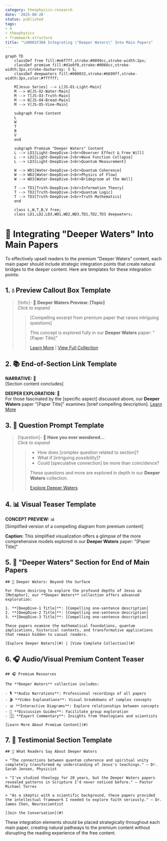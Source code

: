 ```yaml
---
category: theophysics-research
date: '2025-08-26'
status: published
tags:
- o
- theophysics
- framework-structure
title: "\U0001F30A Integrating \"Deeper Waters\" Into Main Papers"
---
```

   
```mermaid
graph TD
    classDef free fill:#e6f7ff,stroke:#0099cc,stroke-width:2px;
    classDef premium fill:#d1e0f0,stroke:#0066cc,stroke-width:3px,stroke-dasharray: 5 5;
    classDef deepwaters fill:#000033,stroke:#6699ff,stroke-width:3px,color:#ffffff;
    
    M[Jesus Series] --> L[JS-O1-Light-Main]
    M --> W[JS-O2-Water-Main]
    M --> T[JS-O3-Truth-Main]
    M --> B[JS-O4-Bread-Main]
    M --> V[JS-O5-Vine-Main]
    
    subgraph Free Content
    L
    W
    T
    B
    V
    end
    
    subgraph Premium "Deeper Waters" Content
    L --> LD1[Light-DeepDive-1<br>Observer Effect & Free Will]
    L --> LD2[Light-DeepDive-2<br>Wave Function Collapse]
    L --> LD3[Light-DeepDive-3<br>Quantum Measurement]
    
    W --> WD1[Water-DeepDive-1<br>Quantum Coherence]
    W --> WD2[Water-DeepDive-2<br>Physics of Flow]
    W --> WD3[Water-DeepDive-3<br>Bridegroom at the Well]
    
    T --> TD1[Truth-DeepDive-1<br>Information Theory]
    T --> TD2[Truth-DeepDive-2<br>Quantum Logic]
    T --> TD3[Truth-DeepDive-3<br>Truth Mathematics]
    end
    
    class L,W,T,B,V free;
    class LD1,LD2,LD3,WD1,WD2,WD3,TD1,TD2,TD3 deepwaters;
```
   
   
# 🌊 Integrating "Deeper Waters" Into Main Papers   
   
To effectively upsell readers to the premium "Deeper Waters" content, each main paper should include strategic integration points that create natural bridges to the deeper content. Here are templates for these integration points:   
   
## 1. 💧 Preview Callout Box Template   
   
> [!info]- 🌊 **Deeper Waters Preview: [Topic]**     
> _Click to expand_   
>    
> > [Compelling excerpt from premium paper that raises intriguing questions]   
> >   
> > This concept is explored fully in our **Deeper Waters** paper: "[Paper Title]"   
> >    
> > [Learn More](#) | [View Full Collection](#)   
   
## 2. 📚 End-of-Section Link Template   
   
**NARRATIVE:** 📖   
[Section content concludes]   
   
**DEEPER EXPLORATION:** 🌊   
For those fascinated by the [specific aspect] discussed above, our **Deeper Waters** paper "[Paper Title]" examines [brief compelling description]. [Learn More](#)   
   
## 3. 🧠 Question Prompt Template   
   
> [!question]- 🤔 **Have you ever wondered...**     
> _Click to expand_   
>    
> > - How does [complex question related to section]?   
> > - What if [intriguing possibility]?   
> > - Could [speculative connection] be more than coincidence?   
> >    
> > These questions and more are explored in depth in our **Deeper Waters** collection.   
> >    
> > [Explore Deeper Waters](#)   
   
## 4. 📊 Visual Teaser Template   
   
**CONCEPT PREVIEW:** 📊   
[Simplified version of a compelling diagram from premium content]   
   
**Caption:** This simplified visualization offers a glimpse of the more comprehensive models explored in our **Deeper Waters** paper: "[Paper Title]"   
   
## 5. 📜 "Deeper Waters" Section for End of Main Papers   
   
```
## 🌊 Deeper Waters: Beyond the Surface

For those desiring to explore the profound depths of Jesus as [Metaphor], our **Deeper Waters** collection offers advanced exploration:

1. **[DeepDive-1 Title]**: [Compelling one-sentence description]
2. **[DeepDive-2 Title]**: [Compelling one-sentence description]
3. **[DeepDive-3 Title]**: [Compelling one-sentence description]

These papers examine the mathematical foundations, quantum implications, historical contexts, and transformative applications that remain hidden to casual readers.

[Explore Deeper Waters](#) | [View Complete Collection](#)
```
   
   
## 6. 🎧 Audio/Visual Premium Content Teaser   
   
```
## 🎧 Premium Resources

The **Deeper Waters** collection includes:

- 🎙️ **Audio Narrations**: Professional recordings of all papers
- 🎬 **Video Explanations**: Visual breakdowns of complex concepts
- 📊 **Interactive Diagrams**: Explore relationships between concepts
- 📝 **Discussion Guides**: Facilitate group exploration
- 👨‍🏫 **Expert Commentary**: Insights from theologians and scientists

[Learn More About Premium Content](#)
```
   
   
## 7. 💬 Testimonial Section Template   
   
```
## 💬 What Readers Say About Deeper Waters

> "The connections between quantum coherence and spiritual unity completely transformed my understanding of Jesus's teachings." — Dr. Sarah Jensen, Physicist

> "I've studied theology for 20 years, but the Deeper Waters papers revealed patterns in Scripture I'd never noticed before." — Pastor Michael Torres

> "As a skeptic with a scientific background, these papers provided the intellectual framework I needed to explore faith seriously." — Dr. James Chen, Neuroscientist

[Join the Conversation](#)
```
   
   
These integration elements should be placed strategically throughout each main paper, creating natural pathways to the premium content without disrupting the reading experience of the free content.